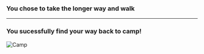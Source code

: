 ### You chose to take the longer way and walk
---
### You sucessfully find your way back to camp!
![Camp](https://encrypted-tbn0.gstatic.com/images?q=tbn%3AANd9GcQFuKpRBQWubpt47Yh2DSpMVCg880Z9QAEJCGhW6kshnqU3VNEY)